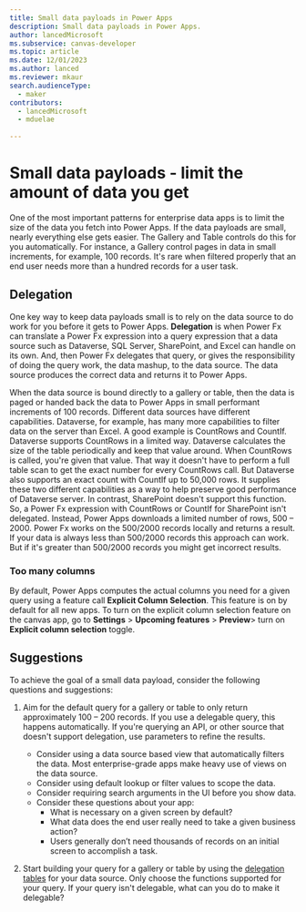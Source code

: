 ```yaml
---
title: Small data payloads in Power Apps  
description: Small data payloads in Power Apps.
author: lancedMicrosoft
ms.subservice: canvas-developer
ms.topic: article
ms.date: 12/01/2023
ms.author: lanced
ms.reviewer: mkaur
search.audienceType:
  - maker
contributors:
  - lancedMicrosoft
  - mduelae
  
---
```


# Small data payloads - limit the amount of data you get
One of the most important patterns for enterprise data apps is to limit the size of the data you fetch into Power Apps. If the data payloads are small, nearly everything else gets easier. The Gallery and Table controls do this for you automatically. For instance, a Gallery control pages in data in small increments, for example, 100 records. It's rare when filtered properly that an end user needs more than a hundred records for a user task.

## Delegation
One key way to keep data payloads small is to rely on the data source to do work for you before it gets to Power Apps. **Delegation** is when Power Fx can translate a Power Fx expression into a query expression that a data source such as Dataverse, SQL Server, SharePoint, and Excel can handle on its own. And, then Power Fx delegates that query, or gives the responsibility of doing the query work, the data mashup, to the data source. The data source produces the correct data and returns it to Power Apps. 

When the data source is bound directly to a gallery or table, then the data is paged or handed back the data to Power Apps in small performant increments of 100 records. Different data sources have different capabilities. Dataverse, for example, has many more capabilities to filter data on the server than Excel. A good example is CountRows and CountIf. Dataverse supports CountRows in a limited way. Dataverse calculates the size of the table periodically and keep that value around. When CountRows is called, you're given that value. That way it doesn't have to perform a full table scan to get the exact number for every CountRows call. But Dataverse also supports an exact count with CountIf up to 50,000 rows. It supplies these two different capabilities as a way to help preserve good performance of Dataverse server. In contrast, SharePoint doesn't support this function. So, a Power Fx expression with CountRows or CountIf for SharePoint isn't delegated. Instead, Power Apps downloads a limited number of rows, 500 – 2000. Power Fx works on the 500/2000 records locally and returns a result. If your data is always less than 500/2000 records this approach can work. But if it's greater than 500/2000 records you might get incorrect results. 

### Too many columns
By default, Power Apps computes the actual columns you need for a given query using a feature call **Explicit Column Selection**.  This feature is on by default for all new apps. To turn on the explicit column selection feature on the canvas app, go to **Settings** > **Upcoming features** > **Preview**> turn on **Explicit column selection** toggle.


## Suggestions
To achieve the goal of a small data payload, consider the following questions and suggestions:
1. Aim for the default query for a gallery or table to only return approximately 100 – 200 records. If you use a delegable query, this happens automatically. If you're querying an API, or other source that doesn't support delegation, use parameters to refine the results. 

    - Consider using a data source based view that automatically filters the data.  Most enterprise-grade apps make heavy use of views on the data source.
    - Consider using default lookup or filter values to scope the data.  
    -	Consider requiring search arguments in the UI before you show data.
    - Consider these questions about your app:
        - What is necessary on a given screen by default? 
        - What data does the end user really need to take a given business action? 
        - Users generally don’t need thousands of records on an initial screen to accomplish a task.  
    
2. Start building your query for a gallery or table by using the [delegation tables](delegation-overview.md) for your data source. Only choose the functions supported for your query. If your query isn't delegable, what can you do to make it delegable? 



